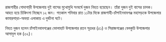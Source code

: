 রাজশাহীর গোদাগাড়ী উপজেলায় দুই বাসের মুখোমুখি সংঘর্ষে দুজন নিহত হয়েছেন। তাঁরা দুজন দুই বাসের চালক। আহত হয়ে চিকিৎসা নিচ্ছেন ১২ জন। গতকাল শনিবার রাত ১১টার দিকে রাজশাহী-চাঁপাইনবাবগঞ্জ মহাসড়কে উপজেলার কামারপাড়া-অভয়া এলাকায় এ দুর্ঘটনা ঘটে।

নিহত দুজন হলেন চাঁপাইনবাবগঞ্জের ভোলাহাট উপজেলার রতন সূত্রধর (৫১) ও সিরাজগঞ্জের বেলকুচি উপজেলার আসাদুল হক (৩২)।
